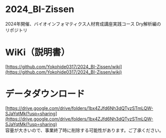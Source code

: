 # 2024_BI-Zissen
2024年開催、バイオインフォマティクス人材育成講座実践コース Dry解析編のリポジトリ

# WiKi（説明書）
[https://github.com/Yokohide0317/2024_BI-Zissen/wiki](https://github.com/Yokohide0317/2024_BI-Zissen/wiki)

# データダウンロード
[https://drive.google.com/drive/folders/1bx4ZJfd6Nh3dQTyzSTmLQW-SJaYqtMkl?usp=sharing](https://drive.google.com/drive/folders/1bx4ZJfd6Nh3dQTyzSTmLQW-SJaYqtMkl?usp=sharing)<br>
容量が大きいので、事業終了時に削除する可能性があります。ご了承ください。
